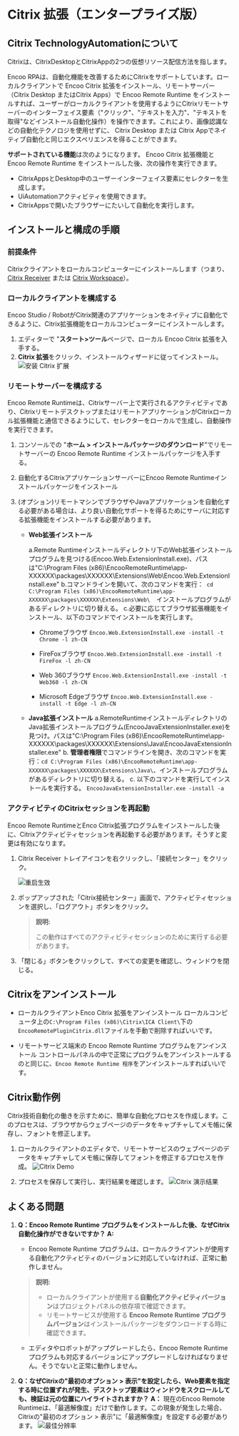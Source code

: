 # Citrix 拡張（エンタープライズ版）

## Citrix TechnologyAutomationについて

Citrixは、CitrixDesktopとCitrixAppの2つの仮想リソース配信方法を指します。

Encoo RPAは、自動化機能を改善するためにCitrixをサポートしています。ローカルクライアントで Encoo Citrix 拡張をインストール、リモートサーバー（Citrix Desktop またはCitrix Apps）で Encoo Remote Runtime をインストールすれば、ユーザーがローカルクライアントを使用するようにCitrixリモートサーバーのインターフェイス要素（"クリック"、"テキストを入力"、"テキストを取得"などインストール自動化操作）を操作できます。これにより、画像認識などの自動化テクノロジを使用せずに、 Citrix Desktop または Citrix Appでネイティブ自動化と同じエクスペリエンスを得ることができます。

**サポートされている機能**は次のようになります。
Encoo Citrix 拡張機能と Encoo Remote Runtime をインストールした後、次の操作を実行できます。

- CitrixAppsとDesktop中のユーザーインターフェイス要素にセレクターを生成します。
- UiAutomationアクティビティを使用できます。
- CitrixAppsで開いたブラウザーにたいして自動化を実行します。

## インストールと構成の手順

### 前提条件

Citrixクライアントをローカルコンピューターにインストールします（つまり、[Citrix Receiver](https://www.citrix.com/downloads/citrix-receiver/) または [Citrix Workspace](https://www.citrix.com/downloads/workspace-app/)）。

### ローカルクライアントを構成する

Encoo Studio / RobotがCitrix関連のアプリケーションをネイティブに自動化できるように、Citrix拡張機能をローカルコンピューターにインストールします。

1. エディターで "**スタート>ツール**ページで、ローカル Encoo Citrix 拡張を入手する。
2. **Citrix 拡張**をクリック、インストールウィザードに従ってインストール。
![安装 Citrix 扩展](https://docimages.blob.core.chinacloudapi.cn/images/Studio/Extensions/citrixpath20210107.png)

### リモートサーバーを構成する

Encoo Remote Runtimeは、Citrixサーバー上で実行されるアクティビティであり、CitrixリモートデスクトップまたはリモートアプリケーションがCitrixローカル拡張機能と通信できるようにして、セレクターをローカルで生成し、自動操作を実行できます。

1. コンソールでの "**ホーム > インストールパッケージのダウンロード**"でリモートサーバーの Encoo Remote Runtime インストールパッケージを入手する。
2. 自動化するCitrixアプリケーションサーバーにEncoo Remote Runtimeインストールパッケージをインストール
3. (オプション)リモートマシンでブラウザやJavaアプリケーションを自動化する必要がある場合は、より良い自動化サポートを得るためにサーバに対応する拡張機能をインストールする必要があります。

    - **Web拡張インストール**

      a.Remote Runtimeインストールディレクトリ下のWeb拡張インストールプログラムを見つける(Encoo.Web.ExtensionInstall.exe)、パスは"C:\Program Files (x86)\EncooRemoteRuntime\app-XXXXXX\packages\XXXXXX\Extensions\Web\Encoo.Web.ExtensionInstall.exe"
      b.コマンドラインを開いて、次のコマンドを実行：` cd C:\Program Files (x86)\EncooRemoteRuntime\app-XXXXXX\packages\XXXXXX\Extensions\Web\`　インストールプログラムがあるディレクトリに切り替える。
      c.必要に応じてブラウザ拡張機能をインストール、以下のコマンドでインストールを実行します。
       - Chromeブラウザ
           `Encoo.Web.ExtensionInstall.exe -install -t Chrome -l zh-CN`
       - FireFoxブラウザ
            `Encoo.Web.ExtensionInstall.exe -install -t FireFox -l zh-CN`
       - Web 360ブラウザ
            `Encoo.Web.ExtensionInstall.exe -install -t Web360 -l zh-CN`

       - Microsoft Edgeブラウザ
            `Encoo.Web.ExtensionInstall.exe -install -t Edge -l zh-CN`

    - **Java拡張インストール**
    a.RemoteRuntimeインストールディレクトリのJava拡張インストールプログラム(EncooJavaExtensionInstaller.exe)を見つけ。パスは"C:\Program Files (x86)\EncooRemoteRuntime\app-XXXXXX\packages\XXXXXX\Extensions\Java\EncooJavaExtensionInstaller.exe"
    b. **管理者権限**でコマンドラインを開き、次のコマンドを実行：`cd C:\Program Files (x86)\EncooRemoteRuntime\app-XXXXXX\packages\XXXXXX\Extensions\Java\`、インストールプログラムがあるディレクトリに切り替える。
    c. 以下のコマンドを実行してインストールを実行する。
        `EncooJavaExtensionInstaller.exe -install -a`

### アクティビティのCitrixセッションを再起動

Encoo Remote RuntimeとEnco Citrix拡張プログラムをインストールした後に、Citrixアクティビティセッションを再起動する必要があります。そうすと変更は有効になります。

1.  Citrix Receiver トレイアイコンを右クリックし、「接続センター」をクリック。

    ![重启生效](https://docimages.blob.core.chinacloudapi.cn/images/Studio/Extensions/citrixreceiver20210107.png)

2. ポップアップされた「Citrix接続センター」画面で、アクティビティセッションを選択し、「ログアウト」ボタンをクリック。

    > **説明:**
    >
    > この動作はすべてのアクティビティセッションのために実行する必要があります。

3. 「閉じる」ボタンをクリックして、すべての変更を確認し、ウィンドウを閉じる。

## Citrixをアンインストール

- ローカルクライアントEnco Citrix 拡張をアンインストール
  ローカルコンピュータ上の`C:\Program Files (x86)\Citrix\ICA Client\`下の`EncooRemotePluginCitrix.dll`ファイルを手動で削除すればいいです。

- リモートサービス端末の Encoo Remote Runtime プログラムをアンインストール
  コントロールパネルの中で正常にプログラムをアンインストールするのと同じに、`Encoo Remote Runtime 程序`をアンインストールすればいいです。

## Citrix動作例

Citrix技術自動化の働きを示すために、簡単な自動化プロセスを作成します。このプロセスは、ブラウザからウェブページのデータをキャプチャしてメモ帳に保存し、フォントを修正します。

1. ローカルクライアントのエディタで、リモートサービスのウェブページのデータをキャプチャしてメモ帳に保存してフォントを修正するプロセスを作成。
![Citrix Demo](https://docimages.blob.core.chinacloudapi.cn/images/Studio/Extensions/citrixdemo20210108.png)

2. プロセスを保存して実行し、実行結果を確認します。
![Citrix 演示结果](https://docimages.blob.core.chinacloudapi.cn/images/Studio/Extensions/citrixdemoresult20210108.png)

## よくある問題

1. **Q：Encoo Remote Runtime プログラムをインストールした後、なぜCitrix自動化操作ができないですか？**
    **A:**
    - Encoo Remote Runtime プログラムは、ローカルクライアントが使用する自動化アクティビティのバージョンに対応していなければ、正常に動作しません。
     >**説明:**
     >
     >- ローカルクライアントが使用する**自動化アクティビティバージョン**はプロジェクトパネルの依存項で確認できます。
     >- リモートサービスが使用する **Encoo Remote Runtime プログラムバージョン**はインストールパッケージをダウンロードする時に確認できます。

    - エディタやロボットがアップグレードしたら、Encoo Remote Runtime プログラムも対応するバージョンにアップグレードしなければなりません。そうでないと正常に動作しません。

2. **Q：なぜCitrixの"最初のオプション > 表示"を設定したら、Web要素を指定する時に位置ずれが発生、デスクトップ要素はウィンドウをスクロールしても、検証は元の位置にハイライトされますか？**
   **A：** 現在のEncoo Remote Runtimeは、「最適解像度」だけで動作します。この現象が発生した場合、Citrixの"最初のオプション > 表示"に「最適解像度」を設定する必要があります。
   ![最佳分辨率](https://docimages.blob.core.chinacloudapi.cn/images/Studio/Extensions/citrixproblem20210108.png)
